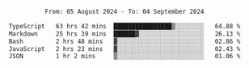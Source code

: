 <div align="center">
<p style="text-align: center;">
<!--START_SECTION:waka-->

```txt
From: 05 August 2024 - To: 04 September 2024

TypeScript   63 hrs 42 mins  ████████████████▒░░░░░░░░   64.88 %
Markdown     25 hrs 39 mins  ██████▓░░░░░░░░░░░░░░░░░░   26.13 %
Bash         2 hrs 48 mins   ▓░░░░░░░░░░░░░░░░░░░░░░░░   02.86 %
JavaScript   2 hrs 23 mins   ▓░░░░░░░░░░░░░░░░░░░░░░░░   02.43 %
JSON         1 hr 2 mins     ▒░░░░░░░░░░░░░░░░░░░░░░░░   01.06 %
```

<!--END_SECTION:waka-->
</p>
</div>
